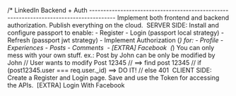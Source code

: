 /*
    LinkedIn Backend + Auth
    ---------------------------------------------------------------------------------------
    Implement both frontend and backend authorization.
    Publish everything on the cloud.
​
    SERVER SIDE:
    Install and configure passport to enable:
    - Register
    - Login (passport local strategy)
    - Refresh (passport jwt strategy)
    - Implement Authorization (*) for:
        - Profile
        - Experiences
        - Posts
        - Comments
​
    - [EXTRA] Facebook
​
    (*) You can only mess with your own stuff. ex.: Post by John can be only be modified by John
    // User wants to modify Post 12345
    // ==> find post 12345
    // if (post12345.user === req.user._id) ==> DO IT!
    // else 401
​
    CLIENT SIDE:
    Create a Register and Login page.
    Save and use the Token for accessing the APIs.
​
    [EXTRA] Login With Facebook
